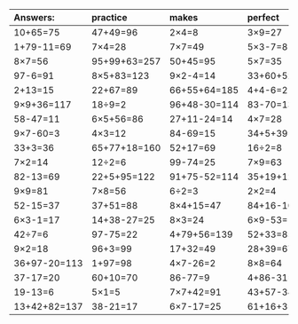 | Answers: | practice | makes | perfect | ! |
| :--- | :--- | :--- | :--- | :--- |
| 10+65=75 | 47+49=96 | 2×4=8 | 3×9=27 | 78-2=76 | 
| 1+79-11=69 | 7×4=28 | 7×7=49 | 5×3-7=8 | 47+15=62 | 
| 8×7=56 | 95+99+63=257 | 50+45=95 | 5×7=35 | 21-15=6 | 
| 97-6=91 | 8×5+83=123 | 9×2-4=14 | 33+60+52=145 | 7×6=42 | 
| 2+13=15 | 22+67=89 | 66+55+64=185 | 4+4-6=2 | 4×6=24 | 
| 9×9+36=117 | 18÷9=2 | 96+48-30=114 | 83-70=13 | 71-8=63 | 
| 58-47=11 | 6×5+56=86 | 27+11-24=14 | 4×7=28 | 38+80+55=173 | 
| 9×7-60=3 | 4×3=12 | 84-69=15 | 34+5+39=78 | 1×5=5 | 
| 33+3=36 | 65+77+18=160 | 52+17=69 | 16÷2=8 | 21+86+15=122 | 
| 7×2=14 | 12÷2=6 | 99-74=25 | 7×9=63 | 6×9=54 | 
| 82-13=69 | 22+5+95=122 | 91+75-52=114 | 35+19+12=66 | 18÷6=3 | 
| 9×9=81 | 7×8=56 | 6÷2=3 | 2×2=4 | 48+93+47=188 | 
| 52-15=37 | 37+51=88 | 8×4+15=47 | 84+16-10=90 | 4÷2=2 | 
| 6×3-1=17 | 14+38-27=25 | 8×3=24 | 6×9-53=1 | 14+64=78 | 
| 42÷7=6 | 97-75=22 | 4+79+56=139 | 52+33=85 | 49+7=56 | 
| 9×2=18 | 96+3=99 | 17+32=49 | 28+39=67 | 25÷5=5 | 
| 36+97-20=113 | 1+97=98 | 4×7-26=2 | 8×8=64 | 16+66=82 | 
| 37-17=20 | 60+10=70 | 86-77=9 | 4+86-31=59 | 6×7=42 | 
| 19-13=6 | 5×1=5 | 7×7+42=91 | 43+57-34=66 | 9×2-5=13 | 
| 13+42+82=137 | 38-21=17 | 6×7-17=25 | 61+16+3=80 | 30-11=19 | 
